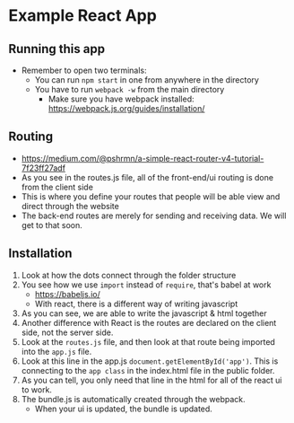 # Example React App

<h2> Running this app </h2>

* Remember to open two terminals:
	* You can run ```npm start``` in one from anywhere in the directory
	* You have to run ```webpack -w``` from the main directory
		* Make sure you have webpack installed: https://webpack.js.org/guides/installation/

<h2> Routing </h2>

* https://medium.com/@pshrmn/a-simple-react-router-v4-tutorial-7f23ff27adf
* As you see in the routes.js file, all of the front-end/ui routing is done from the client side
* This is where you define your routes that people will be able view and direct through the website
* The back-end routes are merely for sending and receiving data. We will get to that soon.

<h2> Installation </h2>

1. Look at how the dots connect through the folder structure
2. You see how we use ```import``` instead of ```require```, that's babel at work
	* https://babeljs.io/
	* With react, there is a different way of writing javascript
3. As you can see, we are able to write the javascript & html together
4. Another difference with React is the routes are declared on the client side, not the server side.
5. Look at the ```routes.js``` file, and then look at that route being imported into the ```app.js``` file. 
6. Look at this line in the app.js ```document.getElementById('app')```. This is connecting to the ```app class``` in the index.html file in the public folder.
7. As you can tell, you only need that line in the html for all of the react ui to work.
8. The bundle.js is automatically created through the webpack.
	* When your ui is updated, the bundle is updated.

